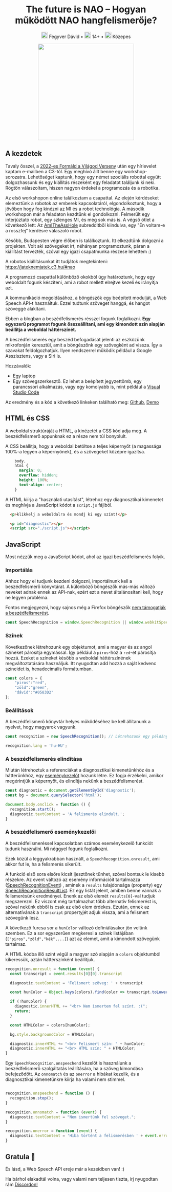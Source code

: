 <h1 align="center">The future is NAO – Hogyan működött NAO hangfelismerője?</h1>

<p align="center">
    <img src="./assets/project-artist.png" height=20 alt="Készítő"></img> Fegyver Dávid • 
    <img src="./assets/project-age-group.png" height=20 alt="Korosztály"></img> 14+ • 
    <img src="./assets/project-difficulty.png" height=20 alt="Nehézség"></img> Közepes
</p>

<p align="center">
    <img src="./assets/NAO_story_2.png" height=300></img>
</p>

## A kezdetek
Tavaly ősszel, a [2022-es Formáld a Világod Verseny](https://formaldavilagod.hu/2022/#verseny) után egy hírlevelet kaptam e-mailben a C3-tól. Egy meghívó állt benne egy workshop-sorozatra. Lehetőséget kaptunk, hogy egy német szociális robottal együtt dolgozhassunk és egy kiállítás részeként egy feladatot találjunk ki neki. Rögtön válaszoltam, hiszen nagyon érdekel a programozás és a robotika. 

Az első workshopon online találkoztam a csapattal. Az elején kérdéseket elemeztünk a robotok az emberek kapcsolatáról, elgondolkoztunk, hogy a jövőben hogy fog kinézni az MI és a robot technológia. A második workshopon már a feladaton kezdtünk el gondolkozni. Felmerült egy interjúztató robot, egy szlenges MI, és még sok más is. A végső ötlet a következő lett: Az [AmITheAssHole](https://www.reddit.com/r/AmItheAsshole/) subredditből kiindulva, egy "Én voltam-e a rosszfej" kérdésre válaszoló robot. 

Később, Budapesten végre élőben is találkoztunk. Itt elkezdtünk dolgozni a projekten. Volt aki szövegeket írt, néhányan programoztunk, páran a kiállítást tervezték, szóval egy igazi csapatmunka részese lehettem :)

A robotos kiállításunkat itt tudjátok megtekinteni: https://jateknemjatek.c3.hu/#nao

A programozó csapattal különböző okokból úgy határoztunk, hogy egy weboldalt fogunk készíteni, ami a robot mellett elrejtve kezeli és irányítja azt. 

A kommunikáció megoldásához, a böngészők egy beépített modulját, a Web Speech API-t használtuk. Ezzel tudtunk szöveget hanggá, és hangot szöveggé alakítani. 

Ebben a blogban a beszédfelismerés résszel fogunk foglalkozni. **Egy egyszerű programot fogunk összeállítani, ami egy kimondott szín alapján beállítja a weboldal háttérszínét.**

A beszédfelismerés egy beszéd befogadását jelenti az eszközünk mikrofonján keresztül, amit a böngészőnk egy szövegként ad vissza. Így a szavakat feldolgozhatjuk. 
Ilyen rendszerrel működik például a Google Asszisztens, vagy a Siri is. 

Hozzávalók:
* Egy laptop
* Egy szövegszerkesztő. Ez lehet a beépített jegyzettömb, egy parancssori alkalmazás, vagy egy komolyabb is, mint például a [Visual Studio Code](https://code.visualstudio.com/)

Az eredmény és a kód a következő linkeken található meg: 
[Github](https://github.com/davidfegyver/WebSpeechNAO), [Demo](https://davidfegyver.github.io/WebSpeechNAO)


## HTML és CSS
A weboldal struktúráját a HTML, a kinézetét a CSS kód adja meg. A beszédfelismerő appunknak ez a része nem túl bonyolult.

A CSS beállítja, hogy a weboldal betöltse a teljes képernyőt (a magassága 100%-a legyen a képernyőnek), és a szövegeket középre igazítsa.

```css
    body,
    html {
      margin: 0;
      overflow: hidden;
      height: 100%;
      text-align: center;
    }
```

A HTML kiírja a "használati utasítást", létrehoz egy diagnosztikai kimenetet és meghívja a JavaScript kódot a `script.js` fájlból.

```html
  <p>klikkelj a weboldalra és mondj ki egy színt!</p>

  <p id="diagnostic"></p>
  <script src="./script.js"></script>
```

## JavaScript

Most nézzük meg a JavaScript kódot, ahol az igazi beszédfelismerés folyik.

### Importálás

Ahhoz hogy el tudjunk kezdeni dolgozni, importálnunk kell a beszédfelismerő könyvtárat. A különböző böngészők más-más változó neveket adnak ennek az API-nak, ezért ezt a nevet általánosítani kell, hogy ne legyen probléma.

Fontos megjegyezni, hogy sajnos még a Firefox böngészők [nem támogatják a beszédfelismerést](https://developer.mozilla.org/en-US/docs/Web/API/Web_Speech_API#api.speechrecognition).

```js
const SpeechRecognition = window.SpeechRecognition || window.webkitSpeechRecognition;
```

### Színek
Következőnek létrehozunk egy objektumot, ami a magyar és az angol színeket párosítja egymással. Így például a `piros`-hoz a `red`-et párosítja hozzá. Ezeket a színeket később a weboldal háttérszínének megváltoztatására használjuk. Itt nyugodtan add hozzá a saját kedvenc színeidet is, hexadecimális formátumban. 

```js
const colors = {
    "piros":"red",
    "zöld":"green",
    "dávid":"#0583D2"
};
```

### Beállítások
A beszédfelismerő könyvtár helyes működéséhez be kell állítanunk a nyelvet, hogy magyarok vagyunk.
```js
const recognition = new SpeechRecognition(); // Létrehozunk egy példányt a beszédfelismerő könyvtárból

recognition.lang = 'hu-HU';
```

### A beszédfelismerés elindítása

Miután létrehoztuk a referenciákat a diagnosztikai kimenetünkhöz és a hátterünkhöz, egy [eseménykezelőt](https://webiskola.hu/javascript-ismeretek/javascript-esemenyek-js-event-magyarul/) hozunk létre. Ez fogja érzékelni, amikor megérintjük a képernyőt, és elindítja nekünk a beszédfelismerést.

```js
const diagnostic = document.getElementById('diagnostic');
const bg = document.querySelector('html');

document.body.onclick = function () {
  recognition.start();
  diagnostic.textContent = 'A felismerés elindult.';
}
```

### A beszédfelismerő eseménykezelői

A beszédfelismeréssel kapcsolatban számos eseménykezelő funkciót tudunk használni. Mi néggyel fogunk foglalkozni. 

Ezek közül a leggyakrabban használt, a `SpeechRecognition.onresult`, ami akkor fut le, ha a felismerés sikerült. 

A funkció első sora elsőre kicsit ijesztőnek tűnhet, szóval bontsuk le kisebb részekre. Az event változó az esemény információit tartalmazza ([SpeechRecognitionEvent](https://developer.mozilla.org/en-US/docs/Web/API/SpeechRecognitionEvent)) , aminek a `results` tulajdonsága (property) egy [SpeechRecognitionResultList](https://developer.mozilla.org/en-US/docs/Web/API/SpeechRecognitionResultList). Ez egy listát jelent, amiben benne vannak a felismerésünk eredményei. Enenk az első elemét `results[0]`-val tudjuk megszerezni. Ez viszont még tartalmazhat több alternatív felismerést is, szóval nekünk ebből is csak az első elem érdekes. Ezután, ennek az alternatívának a `transcript` propertyjét adjuk vissza, ami a felismert szövegünk lesz.

A következő furcsa sor a `hunColor` változó definiálásakor jön velünk szemben. Ez a sor egyszerűen megkeresi a színek listájában (`["piros","zöld","kék",...]`) azt az elemet, amit a kimondott szövegünk tartalmaz.

A HTML kódba illő színt végül a magyar szó alapján a `colors` objektumból kikeressük, aztán háttérszínként beállítjuk.

```js
recognition.onresult = function (event) {
  const transcript = event.results[0][0].transcript

  diagnostic.textContent = 'Felismert szöveg: ' + transcript

  const hunColor = Object.keys(colors).find(color => transcript.toLowerCase().includes(color))

  if (!hunColor) {
    diagnostic.innerHTML += "<br> Nem ismertem fel színt. :(";
    return;
  }

  const HTMLColor = colors[hunColor];

  bg.style.backgroundColor = HTMLColor;

  diagnostic.innerHTML += "<br> Felismert szín: " + hunColor;
  diagnostic.innerHTML += "<br> HTML szín: " + HTMLColor;
}
```


Egy `SpeechRecognition.onspeechend` kezelőt is használunk a beszédfelismerő szolgáltatás leállítására, ha a szöveg kimondása befejeződött.
Az `onnomatch` és az `onerror` a hibákat kezelik, és a diagnosztikai kimenetünkre kiírja ha valami nem stimmel.

```js

recognition.onspeechend = function () {
  recognition.stop();
}

recognition.onnomatch = function (event) {
  diagnostic.textContent = "Nem ismertünk fel szöveget.";
}

recognition.onerror = function (event) {
  diagnostic.textContent = 'Hiba történt a felismerésben ' + event.error;
}
```

## Gratula 🎉

És lásd, a Web Speech API ereje már a kezeidben van! :) 

Ha bárhol elakadtál volna, vagy valami nem teljesen tiszta, írj nyugodtan rám [Discordon!](https://discord.gg/Sa4KDQTA2k)
